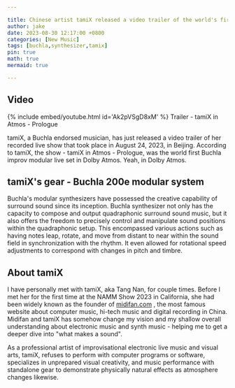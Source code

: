 ```yaml
---

title: Chinese artist tamiX released a video trailer of the world's first Buchla concert in Dolby Atmos
author: jake
date: 2023-08-30 12:17:00 +0800
categories: [New Music]
tags: [buchla,synthesizer,tamix]
pin: true
math: true
mermaid: true

---
```


## Video
{% include embed/youtube.html id='Ak2pVSgD8xM' %}
Trailer - tamiX in Atmos - Prologue

tamiX, a Buchla endorsed musician, has just released a video trailer of her recorded live show that took place in August 24, 2023, in Beijing. According to tamiX, the show - tamiX in Atmos - Prologue, was the world first Buchla improv modular live set in Dolby Atmos. Yeah, in Dolby Atmos. 

## tamiX's gear - Buchla 200e modular system
Buchla's modular synthesizers have possessed the creative capability of surround sound since its inception. Buchla synthesizer not only has the capacity to compose and output quadraphonic surround sound music, but it also offers the freedom to precisely control and manipulate sound positions within the quadraphonic setup. This encompassed various actions such as having notes leap, rotate, and move from distant to near within the sound field in synchronization with the rhythm. It even allowed for rotational speed adjustments to correspond with changes in pitch and timbre. 

## About tamiX 
I have personally met with tamiX, aka Tang Nan, for couple times. Before I met her for the first time at the NAMM Show 2023 in California, she had been widely known as the founder of [midifan.com](https://www.midifan.com/) , the most famous website about computer music, hi-tech music and digital recording in China. Midifan and tamiX has somehow change my vision and my shallow overall understanding about electronic music and synth music - helping me to get a deeper dive into "what makes a sound". 

As a professional artist of improvisational electronic live music and visual arts,  tamiX, refuses to perform with computer programs or software, specializes in unprepared visual creativity, and music performance with standalone gear to demonstrate physically natural effects as atmosphere changes likewise.  
